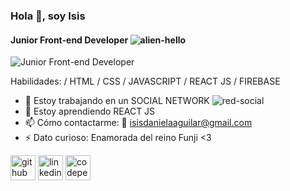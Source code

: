 ### Hola 👋, soy Isis 
#### Junior Front-end Developer ![alien-hello](https://media.giphy.com/media/fvSnAaFUjIqh6XXIFp/giphy.gif)
![Junior Front-end Developer](https://media.giphy.com/media/QuIxFwQo0RMT1tASlV/giphy.gif)

Habilidades: / HTML / CSS / JAVASCRIPT / REACT JS / FIREBASE 

- 🔭 Estoy trabajando en un SOCIAL NETWORK ![red-social](isisag.github.io/SCL019-social-network)
- 🌱 Estoy aprendiendo REACT JS  
- 📫 Cómo contactarme: 📧 isisdanielaaguilar@gmail.com 
- ⚡ Dato curioso: Enamorada del reino Funji <3  


[<img src='https://cdn.jsdelivr.net/npm/simple-icons@3.0.1/icons/github.svg' alt='github' height='40'>](https://github.com/https://github.com/Isisag)  [<img src='https://cdn.jsdelivr.net/npm/simple-icons@3.0.1/icons/linkedin.svg' alt='linkedin' height='40'>](https://www.linkedin.com/in/https://github.com/Isisag/)  [<img src='https://cdn.jsdelivr.net/npm/simple-icons@3.0.1/icons/codepen.svg' alt='codepen' height='40'>](https://codepen.io/https://codepen.io/isisag)  


